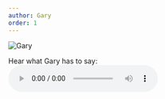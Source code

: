 ```yaml
---
author: Gary
order: 1
---
```


<div class="headshot">

![Gary](/uploads/gary-i.jpg "Gary")

</div>

<div class="centred">

Hear what Gary has to say: <br/>
<audio src="/uploads/Gary-I2022-05-29.mp3" controls>
</audio>

</div>
